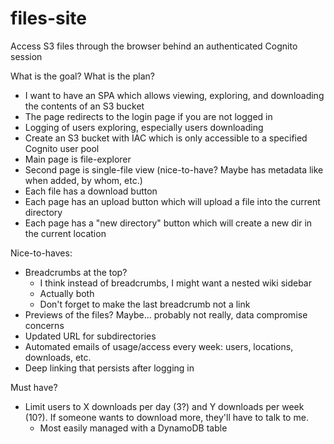 # files-site

Access S3 files through the browser behind an authenticated Cognito session

What is the goal? What is the plan?
* I want to have an SPA which allows viewing, exploring, and downloading the contents of an S3 bucket
* The page redirects to the login page if you are not logged in
* Logging of users exploring, especially users downloading
* Create an S3 bucket with IAC which is only accessible to a specified Cognito user pool
* Main page is file-explorer
* Second page is single-file view (nice-to-have? Maybe has metadata like when added, by whom, etc.)
* Each file has a download button
* Each page has an upload button which will upload a file into the current directory
* Each page has a "new directory" button which will create a new dir in the current location

Nice-to-haves:
* Breadcrumbs at the top?
  * I think instead of breadcrumbs, I might want a nested wiki sidebar
  * Actually both
  * Don't forget to make the last breadcrumb not a link
* Previews of the files? Maybe... probably not really, data compromise concerns
* Updated URL for subdirectories
* Automated emails of usage/access every week: users, locations, downloads, etc.
* Deep linking that persists after logging in

Must have?
* Limit users to X downloads per day (3?) and Y downloads per week (10?). If someone wants to download more, they'll have to talk to me.
  * Most easily managed with a DynamoDB table
